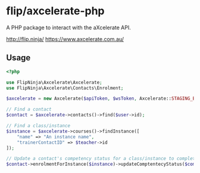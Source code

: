 # flip/axcelerate-php

A PHP package to interact with the aXcelerate API.

http://flip.ninja/
https://www.axcelerate.com.au/

## Usage

```php
<?php

use FlipNinja\Axcelerate\Axcelerate;
use FlipNinja\Axcelerate\Contacts\Enrolment;

$axcelerate = new Axcelerate($apiToken, $wsToken, Axcelerate::STAGING_BASE);

// Find a contact
$contact = $axcelerate->contacts()->find($user->id);

// Find a class/instance
$instance = $axcelerate->courses()->findInstance([
    "name" => "An instance name",
    "trainerContactID" => $teacher->id
]);

// Update a contact's competency status for a class/instance to complete
$contact->enrolmentForInstance($instance)->updateComptentecyStatus($competencyCode, Enrolment::COMPLETE);
```
